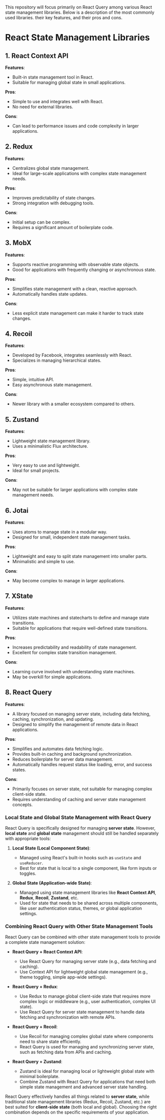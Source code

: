 This repository will focus primarily on React Query among various React state management libraries. Below is a description of the most commonly used libraries. their key features, and their pros and cons.

# React State Management Libraries

## 1. React Context API

**Features**:
- Built-in state management tool in React.
- Suitable for managing global state in small applications.

**Pros**:
- Simple to use and integrates well with React.
- No need for external libraries.

**Cons**:
- Can lead to performance issues and code complexity in larger applications.

## 2. Redux

**Features**:
- Centralizes global state management.
- Ideal for large-scale applications with complex state management needs.

**Pros**:
- Improves predictability of state changes.
- Strong integration with debugging tools.

**Cons**:
- Initial setup can be complex.
- Requires a significant amount of boilerplate code.

## 3. MobX

**Features**:
- Supports reactive programming with observable state objects.
- Good for applications with frequently changing or asynchronous state.

**Pros**:
- Simplifies state management with a clean, reactive approach.
- Automatically handles state updates.

**Cons**:
- Less explicit state management can make it harder to track state changes.

## 4. Recoil

**Features**:
- Developed by Facebook, integrates seamlessly with React.
- Specializes in managing hierarchical states.

**Pros**:
- Simple, intuitive API.
- Easy asynchronous state management.

**Cons**:
- Newer library with a smaller ecosystem compared to others.

## 5. Zustand

**Features**:
- Lightweight state management library.
- Uses a minimalistic Flux architecture.

**Pros**:
- Very easy to use and lightweight.
- Ideal for small projects.

**Cons**:
- May not be suitable for larger applications with complex state management needs.

## 6. Jotai

**Features**:
- Uses atoms to manage state in a modular way.
- Designed for small, independent state management tasks.

**Pros**:
- Lightweight and easy to split state management into smaller parts.
- Minimalistic and simple to use.

**Cons**:
- May become complex to manage in larger applications.

## 7. XState

**Features**:
- Utilizes state machines and statecharts to define and manage state transitions.
- Suitable for applications that require well-defined state transitions.

**Pros**:
- Increases predictability and readability of state management.
- Excellent for complex state transition management.

**Cons**:
- Learning curve involved with understanding state machines.
- May be overkill for simple applications.


## 8. React Query

**Features**:
- A library focused on managing server state, including data fetching, caching, synchronization, and updating.
- Designed to simplify the management of remote data in React applications.

**Pros**:
- Simplifies and automates data fetching logic.
- Provides built-in caching and background synchronization.
- Reduces boilerplate for server data management.
- Automatically handles request status like loading, error, and success states.

**Cons**:
- Primarily focuses on server state, not suitable for managing complex client-side state.
- Requires understanding of caching and server state management concepts.

### Local State and Global State Management with React Query

React Query is specifically designed for managing **server state**. However, **local state** and **global state** management should still be handled separately with appropriate tools:

1. **Local State (Local Component State)**:
   - Managed using React's built-in hooks such as `useState` and `useReducer`.
   - Best for state that is local to a single component, like form inputs or toggles.

2. **Global State (Application-wide State)**:
   - Managed using state management libraries like **React Context API**, **Redux**, **Recoil**, **Zustand**, etc.
   - Used for state that needs to be shared across multiple components, like user authentication status, themes, or global application settings.

### Combining React Query with Other State Management Tools

React Query can be combined with other state management tools to provide a complete state management solution:

- **React Query + React Context API**:
  - Use React Query for managing server state (e.g., data fetching and caching).
  - Use Context API for lightweight global state management (e.g., theme toggling, simple app-wide settings).

- **React Query + Redux**:
  - Use Redux to manage global client-side state that requires more complex logic or middleware (e.g., user authentication, complex UI state).
  - Use React Query for server state management to handle data fetching and synchronization with remote APIs.

- **React Query + Recoil**:
  - Use Recoil for managing complex global state where components need to share state efficiently.
  - React Query is used for managing and synchronizing server state, such as fetching data from APIs and caching.

- **React Query + Zustand**:
  - Zustand is ideal for managing local or lightweight global state with minimal boilerplate.
  - Combine Zustand with React Query for applications that need both simple state management and advanced server state handling.

React Query effectively handles all things related to **server state**, while traditional state management libraries (Redux, Recoil, Zustand, etc.) are best suited for **client-side state** (both local and global). Choosing the right combination depends on the specific requirements of your application.

